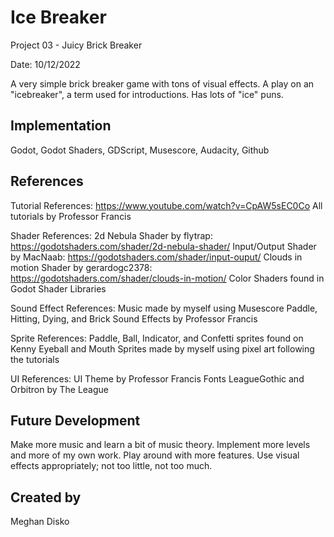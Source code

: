 # Ice Breaker

Project 03 - Juicy Brick Breaker

Date: 10/12/2022

A very simple brick breaker game with tons of visual effects. A play on an "icebreaker", a term used for introductions. Has lots of "ice" puns.

## Implementation
Godot, Godot Shaders, GDScript, Musescore, Audacity, Github

## References

Tutorial References:
https://www.youtube.com/watch?v=CpAW5sEC0Co 
All tutorials by Professor Francis

Shader References:
2d Nebula Shader by flytrap: https://godotshaders.com/shader/2d-nebula-shader/ 
Input/Output Shader by MacNaab: https://godotshaders.com/shader/input-ouput/
Clouds in motion Shader by gerardogc2378: https://godotshaders.com/shader/clouds-in-motion/
Color Shaders found in Godot Shader Libraries

Sound Effect References:
Music made by myself using Musescore
Paddle, Hitting, Dying, and Brick Sound Effects by Professor Francis

Sprite References:
Paddle, Ball, Indicator, and Confetti sprites found on Kenny
Eyeball and Mouth Sprites made by myself using pixel art following the tutorials

UI References:
UI Theme by Professor Francis
Fonts LeagueGothic and Orbitron by The League

## Future Development

Make more music and learn a bit of music theory. Implement more levels and more of my own work. Play around with more features. Use visual effects appropriately; not too little, not too much.

## Created by

Meghan Disko
